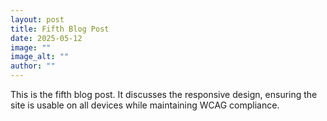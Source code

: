 ```yaml
---
layout: post
title: Fifth Blog Post
date: 2025-05-12
image: ""
image_alt: ""
author: ""
---
```

This is the fifth blog post. It discusses the responsive design, ensuring the site is usable on all devices while maintaining WCAG compliance.